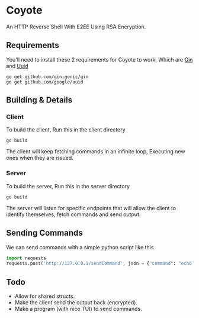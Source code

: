 
# Coyote

An HTTP Reverse Shell With E2EE Using RSA Encryption.

## Requirements
You'll need to install these 2 requirements for Coyote to work, Which are [Gin](github.com/gin-gonic/gin) and [Uuid](github.com/google/uuid)
```
go get github.com/gin-gonic/gin
go get github.com/google/uuid
```
## Building & Details

### Client
To build the client, Run this in the client directory
```
go build
```
The client will keep fetching commands in an infinite loop, Executing new ones when they are issued.

### Server 
To build the server, Run this in the server directory
```
go build
```
The server will listen for specific endpoints that will allow the client to identify themselves, fetch commands and send output.

## Sending Commands
We can send commands with a simple python script like this
```python
import requests
requests.post('http://127.0.0.1/sendCommand', json = {"command": "echo hello!"})
```

## Todo
- Allow for shared structs.
- Make the client send the output back (encrypted). 
- Make a program (with nice TUI) to send commands. 
